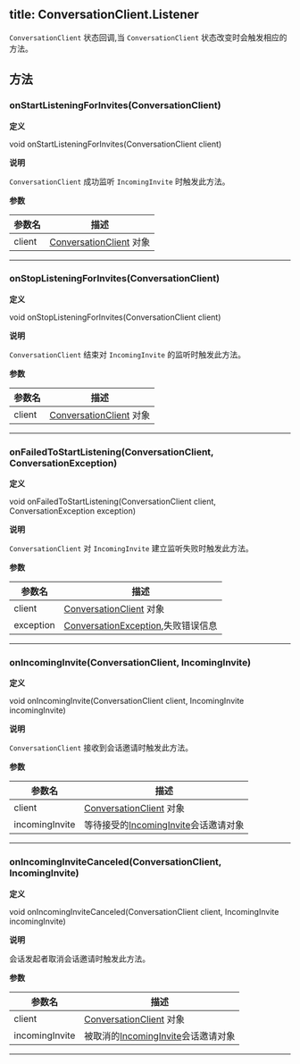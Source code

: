title: ConversationClient.Listener
---

<span id="ConversationClient.Listener" />

`ConversationClient` 状态回调,当 `ConversationClient` 状态改变时会触发相应的方法。
## 方法

### onStartListeningForInvites(ConversationClient)



**定义**   

void onStartListeningForInvites(ConversationClient client)

**说明**

`ConversationClient` 成功监听 `IncomingInvite` 时触发此方法。

**参数**

| 参数名 | 描述 |
|---|---|
|client|[ConversationClient](/api/video/android/conversation-client.html) 对象|


****

### onStopListeningForInvites(ConversationClient)



**定义**   

void onStopListeningForInvites(ConversationClient client)

**说明**

`ConversationClient` 结束对 `IncomingInvite` 的监听时触发此方法。

**参数**

| 参数名 | 描述 |
|---|---|
|client|[ConversationClient](/api/video/android/conversation-client.html) 对象|



****

### onFailedToStartListening(ConversationClient, ConversationException)



**定义**   

void onFailedToStartListening(ConversationClient client, ConversationException exception)

**说明**

`ConversationClient` 对 `IncomingInvite` 建立监听失败时触发此方法。

**参数**

| 参数名 | 描述 |
|---|---|
|client|[ConversationClient](/api/video/android/conversation-client.html) 对象|
|exception|[ConversationException](/api/video/android/conversation-exception.html),失败错误信息|


****

### onIncomingInvite(ConversationClient, IncomingInvite)



**定义**   

void onIncomingInvite(ConversationClient client, IncomingInvite incomingInvite)

**说明**

`ConversationClient` 接收到会话邀请时触发此方法。

**参数**

| 参数名 | 描述 |
|---|---|
|client|[ConversationClient](/api/video/android/conversation-client.html) 对象|
|incomingInvite|等待接受的[IncomingInvite](/api/video/android/incoming-invite.html)会话邀请对象|


****

### onIncomingInviteCanceled(ConversationClient, IncomingInvite)



**定义**   

void onIncomingInviteCanceled(ConversationClient client, IncomingInvite incomingInvite)

**说明**

会话发起者取消会话邀请时触发此方法。

**参数**

| 参数名 | 描述 |
|---|---|
|client|[ConversationClient](/api/video/android/conversation-client.html) 对象|
|incomingInvite|被取消的[IncomingInvite](/api/video/android/incoming-invite.html)会话邀请对象|


****
